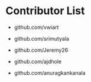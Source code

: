 # Contributor List

* github.com/vwiart

* github.com/srimutyala

* github.com/Jeremy26

* github.com/ajdhole

* github.com/anuragkankanala
